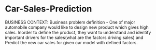 # Car-Sales-Prediction
BUSINESS CONTEXT:
Business problem definition - One of major automobile company would like to design new product
which gives high sales. Inorder to define the product, they want to understand and identify important
drivers for the sales(what are the factors driving sales) and Predict the new car sales for given car
model with defined factors.
